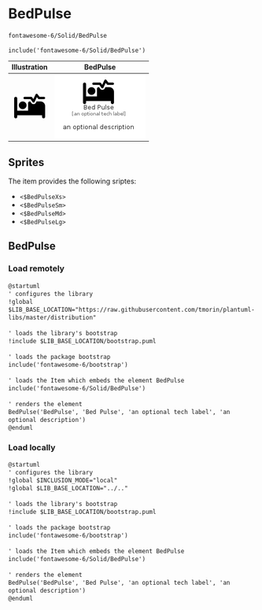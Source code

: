 # BedPulse


```text
fontawesome-6/Solid/BedPulse
```

```text
include('fontawesome-6/Solid/BedPulse')
```



| Illustration | BedPulse |
| :---: | :---: |
| ![illustration for Illustration](../../fontawesome-6/Solid/BedPulse.png) | ![illustration for BedPulse](../../fontawesome-6/Solid/BedPulse.Local.png) |



## Sprites
The item provides the following sriptes:

- `<$BedPulseXs>`
- `<$BedPulseSm>`
- `<$BedPulseMd>`
- `<$BedPulseLg>`





## BedPulse

### Load remotely
```plantuml
@startuml
' configures the library
!global $LIB_BASE_LOCATION="https://raw.githubusercontent.com/tmorin/plantuml-libs/master/distribution"

' loads the library's bootstrap
!include $LIB_BASE_LOCATION/bootstrap.puml

' loads the package bootstrap
include('fontawesome-6/bootstrap')

' loads the Item which embeds the element BedPulse
include('fontawesome-6/Solid/BedPulse')

' renders the element
BedPulse('BedPulse', 'Bed Pulse', 'an optional tech label', 'an optional description')
@enduml
```

### Load locally
```plantuml
@startuml
' configures the library
!global $INCLUSION_MODE="local"
!global $LIB_BASE_LOCATION="../.."

' loads the library's bootstrap
!include $LIB_BASE_LOCATION/bootstrap.puml

' loads the package bootstrap
include('fontawesome-6/bootstrap')

' loads the Item which embeds the element BedPulse
include('fontawesome-6/Solid/BedPulse')

' renders the element
BedPulse('BedPulse', 'Bed Pulse', 'an optional tech label', 'an optional description')
@enduml
```

